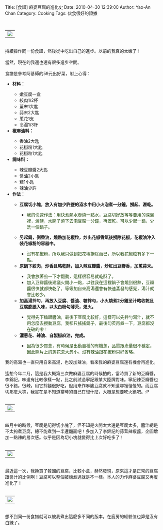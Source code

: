 Title: [食譜] 麻婆豆腐的進化史
Date: 2010-04-30 12:39:00
Author: Yao-An Chan
Category: Cooking
Tags: 伙食很好的證據


<div class='post'>
<center><br /><div style="text-align: auto;"><table style="width: auto;"><tbody><tr><td><a href="http://picasaweb.google.com/lh/photo/2oVnh1OeUy6uBtTTD_RoRg?feat=embedwebsite"><img src="http://lh6.ggpht.com/_mvtDPM7iODU/S9kLJMiIlyI/AAAAAAAAHG4/z8M_Gpr8eNk/s400/YAN_8466.JPG" /></a></td></tr></tbody></table></div></center><br />持續操作同一份食譜，然後從中吃出自己的進步。以前的我真的太嫩了！<br /><br />當然，現在的我還也還有很多進步空間。<br /><br />食譜是參考阿基師的59元出好菜，附上心得：<br /><ul><li><b>材料：</b></li><ul><li>嫩豆腐一盒</li><li>絞肉1/2杯</li><li>薑末1大匙</li><li>蒜末2大匙</li><li>蔥花1支</li><li>高湯1/3杯</li></ul><li><b>椒麻油料：</b></li><ul><li>香油2大匙</li><li>花椒粉1大匙</li><li>花椒粒1大匙</li></ul><li><b>調味料：</b></li><ul><li>辣豆瓣醬2大匙</li><li>醬油2小匙</li><li>糖1小匙</li><li>辣油少許</li></ul><li><b>作法：</b></li><ul><li><b>豆腐切小塊，放入有加少許鹽的滾水中用小火泡煮一分鐘，撈起、瀝乾。</b></li><ul><li><span class="Apple-style-span" style="color: #274e13;">我的快速作法：用快煮熱水壺燒一點水，豆腐切好放等等要用的深盤裡，灑鹽，水開了澆下去泡豆腐一分鐘，再瀝乾。可以少起一鍋，少洗一個鍋子。</span></li></ul></ul><ul><li><b>另起鍋，倒香油，燒熱加花椒粒，炒出花椒香氣後撈除花椒，花椒油沖入裝花椒粉的容器中。</b></li><ul><li><span class="Apple-style-span" style="color: #274e13;">沒有花椒粉，所以我只做到把花椒撈除而已，所以我花椒粒有多下一點。</span></li></ul><li><b>原鍋下絞肉，炒香且略乾酥，加入辣豆瓣醬，炒紅出豆瓣香，加蔥蒜末。</b></li><ul><li><span class="Apple-style-span" style="color: #274e13;">我會放著煎一下才翻動，這樣很容易就乾酥了。</span></li><li><span class="Apple-style-span" style="color: #274e13;">加入豆瓣醬後建議火開小一點，以往我在這裡鍋子會燒到很熱，豆瓣醬很快就都快乾了，等等加自來高湯還會有快速蒸發的感覺，湯汁就會比較少。</span></li></ul><li><b>加高湯拌勻，再放入豆腐、醬油、糖拌勻，小火燒煮2分鐘至汁略收乾且豆腐膨脹入味，以太白粉勾薄芡，熄火。</b></li><ul><li><span class="Apple-style-span" style="color: #274e13;">覺得先下糖跟醬油，最後下豆腐比較好，這樣可以先拌勻湯汁，就不用怎麼去攪動豆腐，我都只搖搖鍋子，最後勾芡再煮一下，豆腐都沒在破的啦！</span></li></ul><li><b>灑蔥花、辣油、自製椒麻油，完成。</b></li><ul><li><span class="Apple-style-span" style="color: #274e13;">因為很少買蔥，有時候是出動自種的有機蔥，品質跟產量很不穩定，因此照片上的蔥花忽大忽小。沒有辣油跟花椒粉只好省略。</span></li></ul></ul></ul>我的高湯也一直只用自來高湯，也沒加辣油。看來我的麻婆豆腐還有機會再進化。<br /><br />遙想今年二月，這是我大概第三次做麻婆豆腐的時候拍的，當時買了新的豆瓣醬，李錦記。味道有比較像樣一點，比之前試過寧記跟某大陸牌對味。寧記辣豆瓣醬也很不錯，很辣，用它拌麵很好吃，但用來作麻婆豆腐就不知道哪裡怪怪的。而豆腐切那麼大塊，我實在是不知道當時的自己在想什麼，大概是想要吃火鍋吧。:P<br /><center><br /><table style="width: auto;"><tbody><tr><td><a href="http://picasaweb.google.com/lh/photo/ttCZVv6TsmfHleWoszz9jg?feat=embedwebsite"><img src="http://lh3.ggpht.com/_mvtDPM7iODU/S3eoND63qaI/AAAAAAAAGEQ/KdQ2pDbqliI/s400/YAN_7196.JPG" /></a></td></tr></tbody></table></center><br />四月中的時候，豆腐是記得切小塊了，但不知是火開太大還是豆腐太多，醬汁總是不太夠煮豆腐，總不能煮到一半還翻面吧！多加入了李錦記的蒜茸辣椒醬，企圖增加一點辣的層次感。似乎是因為切小塊就變得比上次好吃多了！<br /><center><br /><table style="width: auto;"><tbody><tr><td><a href="http://picasaweb.google.com/lh/photo/Tah4e97IU0MqbIomxCiNjw?feat=embedwebsite"><img src="http://lh6.ggpht.com/_mvtDPM7iODU/S9DBL9W2p9I/AAAAAAAAG-s/Mv8BVJ6pkqA/s400/YAN_8330.JPG" /></a></td></tr></tbody></table></center><br />最近這一次，我換買了韓國的豆腐，比較小盒，赫然發現，原來這才是正常的豆腐跟醬汁的比例啊！豆腐可以整個被燴煮過就是不一樣。本人的力作麻婆豆腐又再度進化了！<br /><center><br /><table style="width: auto;"><tbody><tr><td><a href="http://picasaweb.google.com/lh/photo/2oVnh1OeUy6uBtTTD_RoRg?feat=embedwebsite"><img src="http://lh6.ggpht.com/_mvtDPM7iODU/S9kLJMiIlyI/AAAAAAAAHG4/z8M_Gpr8eNk/s400/YAN_8466.JPG" /></a></td></tr></tbody></table></center><br /><div>想不到同一份食譜就可以被我煮出這麼多不同的版本，在廚房的經驗值也算是沒有白練了。</div></div>
